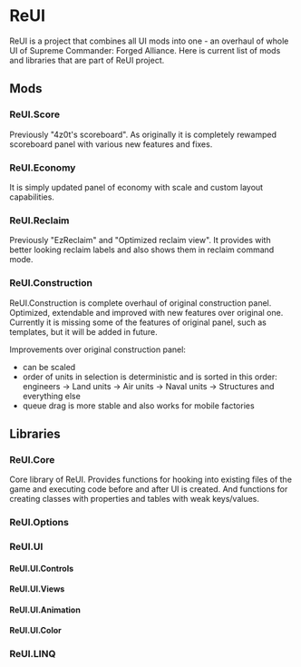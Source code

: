# ReUI
ReUI is a project that combines all UI mods into one - an overhaul of whole UI of Supreme Commander: Forged Alliance. Here is current list of mods and libraries that are part of ReUI project.

## Mods

### ReUI.Score
Previously "4z0t's scoreboard". As originally it is completely rewamped scoreboard panel with various new features and fixes.

### ReUI.Economy
It is simply updated panel of economy with scale and custom layout capabilities.

### ReUI.Reclaim
Previously "EzReclaim" and "Optimized reclaim view". It provides with better looking reclaim labels and also shows them in reclaim command mode.

### ReUI.Construction
ReUI.Construction is complete overhaul of original construction panel. Optimized, extendable and improved with new features over original one.
Currently it is missing some of the features of original panel, such as templates, but it will be added in future.

Improvements over original construction panel:
* can be scaled
* order of units in selection is deterministic and is sorted in this order: engineers -> Land units -> Air units -> Naval units -> Structures and everything else
* queue drag is more stable and also works for mobile factories


## Libraries

### ReUI.Core
Core library of ReUI. Provides functions for hooking into existing files of the game and executing code before and after UI is created. And functions for creating classes with properties and tables with weak keys/values.

### ReUI.Options
### ReUI.UI
#### ReUI.UI.Controls
#### ReUI.UI.Views
#### ReUI.UI.Animation
#### ReUI.UI.Color
### ReUI.LINQ

